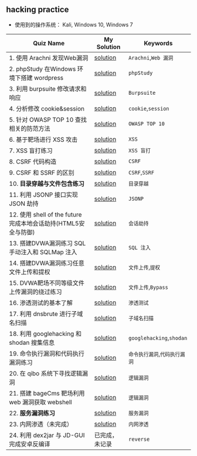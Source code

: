 
## hacking practice

- 使用到的操作系统： Kali, Windows 10, Windows 7

| Quiz Name | My Solution | Keywords |
|-----------|-------------|------------------------------|
|1. 使用 Arachni 发现Web漏洞 |[solution](https://shimo.im/docs/R8Cam8Zr4ecBatss/)|`Arachni`,`Web 漏洞`|
|2. phpStudy 在Windows 环境下搭建 wordpress|[solution](https://shimo.im/docs/97FLwf3E5oIzK66O/)|`phpStudy`|
|3. 利用 burpsuite 修改请求和响应|[solution](https://shimo.im/docs/POgZfmPQjhY5z8ev/)|`Burpsuite` |  
|4. 分析修改 cookie&session|[solution](https://shimo.im/docs/0XL2SXM8V2EziTvR/) |`cookie`,`session` |
|5. 针对 OWASP TOP 10 查找相关的防范方法|[solution](https://shimo.im/docs/BsNqGrke4YMyipca/ )|`OWASP TOP 10`|
|6. 基于靶场进行 XSS 攻击|[solution](https://shimo.im/docs/TTAv7ynXRjEJxIYy/ )|`XSS`|
|7. XSS 盲打练习|[solution](https://shimo.im/docs/X10K66PuTrUL87Vp/)|`XSS 盲打`|
|8. CSRF 代码构造|[solution](https://shimo.im/docs/2UUKJyYYB1USuP7h/ )|`CSRF`|
|9. CSRF 和 SSRF 的区别|[solution](https://shimo.im/docs/SBedtckEqlkBua1A/)|`CSRF`,`SSRF`|
|10. **目录穿越与文件包含练习**|[solution](https://shimo.im/docs/8mvAxbM9JZM5eKwV/)|`目录穿越`|
|11. 利用 JSONP 接口实现 JSON 劫持|[solution](https://shimo.im/docs/MXHgwiYkHB4rFpGZ/ )|`JSONP`|
|12. 使用 shell of the future 完成本地会话劫持(HTML5安全与防御)|[solution](https://shimo.im/docs/AhmqxS6zUpw3FbQe/ )|`会话劫持`|
|13. 搭建DVWA漏洞练习 SQL 手动注入和 SQLMap 注入|[solution](https://shimo.im/docs/6IiHSh9F43skbruH/)|`SQL 注入`|
|14. 搭建DVWA漏洞练习任意文件上传和提权|[solution](https://shimo.im/docs/GeM32TPxrE4poeze/ )|`文件上传`,`提权`|
|15. DVWA靶场不同等级文件上传漏洞的绕过练习|[solution](https://shimo.im/docs/zEBW2CJuTo4nfLb1/ ) |`文件上传`,`Bypass`|
|16. 渗透测试的基本了解|[solution](https://shimo.im/docs/rqI27MRsRH8ffk83/) |`渗透测试`|
|17. 利用 dnsbrute 进行子域名扫描|[solution](https://shimo.im/docs/a0zFXvxCdqwv51nH/)|`子域名扫描`|
|18. 利用 googlehacking 和 shodan 搜集信息|[solution](https://shimo.im/docs/SVAQxqaWCwAQggjz/ )|`googlehacking`,`shodan`|
|19. 命令执行漏洞和代码执行漏洞练习|[solution](https://shimo.im/docs/cfVZoL4fNRMGSBiC/ )|`命令执行漏洞`,`代码执行漏洞`|
|20. 在 qibo 系统下寻找逻辑漏洞|[solution](https://shimo.im/docs/cfVZoL4fNRMGSBiC/ )|`逻辑漏洞`|
|21. 搭建 bageCms 靶场利用 web 漏洞获取 webshell|[solution](https://shimo.im/docs/5L8cUQVUIxoj7F1M/ )|`逻辑漏洞`|
|22. **服务漏洞练习**|[solution](https://shimo.im/docs/eIOz3L9pFLcSfKvv/)|`服务漏洞`|
|23. 内网渗透（未完成）|[solution](https://shimo.im/docs/yWxHsIRFut05I1qP/)|`内网渗透`|
|24. 利用 dex2jar 与 JD-GUI 完成安卓反编译|已完成，未记录|`reverse`|



